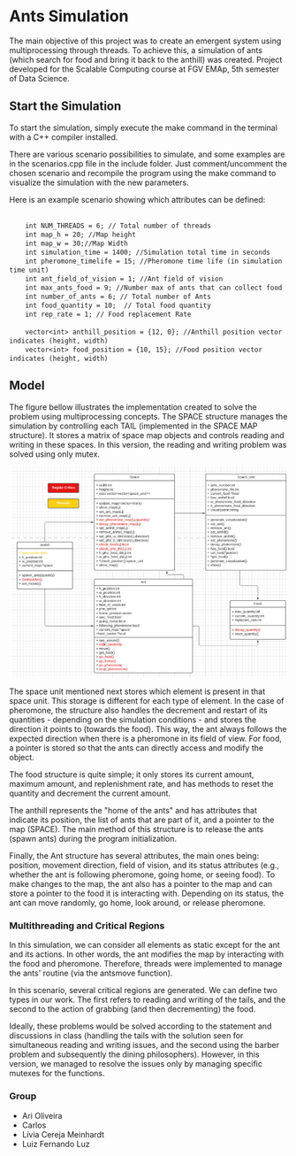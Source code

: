 # Ants Simulation

The main objective of this project was to create an emergent system using multiprocessing through threads. To achieve this, a simulation of ants (which search for food and bring it back to the anthill) was created. Project developed for the Scalable Computing course at FGV EMAp, 5th semester of Data Science.

## Start the Simulation

To start the simulation, simply execute the make command in the terminal with a C++ compiler installed.

There are various scenario possibilities to simulate, and some examples are in the scenarios.cpp file in the include folder. Just comment/uncomment the chosen scenario and recompile the program using the make command to visualize the simulation with the new parameters.

Here is an example scenario showing which attributes can be defined:

```

    int NUM_THREADS = 6; // Total number of threads    
    int map_h = 20; //Map height
    int map_w = 30;//Map Width
    int simulation_time = 1400; //Simulation total time in seconds
    int pheromone_timelife = 15; //Pheromone time life (in simulation time unit)
    int ant_field_of_vision = 1; //Ant field of vision
    int max_ants_food = 9; //Number max of ants that can collect food 
    int number_of_ants = 6; // Total number of Ants
    int food_quantity = 10;  // Total food quantity
    int rep_rate = 1; // Food replacement Rate

    vector<int> anthill_position = {12, 0}; //Anthill position vector indicates (height, width)
    vector<int> food_position = {10, 15}; //Food position vector indicates (height, width)

```

## Model 

The figure bellow illustrates the implementation created to solve the problem using multiprocessing concepts. The SPACE structure manages the simulation by controlling each TAIL (implemented in the SPACE MAP structure). It stores a matrix of space map objects and controls reading and writing in these spaces. In this version, the reading and writing problem was solved using only mutex.

![model](notes/model.png)

The space unit mentioned next stores which element is present in that space unit. This storage is different for each type of element. In the case of pheromone, the structure also handles the decrement and restart of its quantities - depending on the simulation conditions - and stores the direction it points to (towards the food). This way, the ant always follows the expected direction when there is a pheromone in its field of view. For food, a pointer is stored so that the ants can directly access and modify the object.

The food structure is quite simple; it only stores its current amount, maximum amount, and replenishment rate, and has methods to reset the quantity and decrement the current amount.

The anthill represents the "home of the ants" and has attributes that indicate its position, the list of ants that are part of it, and a pointer to the map (SPACE). The main method of this structure is to release the ants (spawn ants) during the program initialization.

Finally, the Ant structure has several attributes, the main ones being: position, movement direction, field of vision, and its status attributes (e.g., whether the ant is following pheromone, going home, or seeing food). To make changes to the map, the ant also has a pointer to the map and can store a pointer to the food it is interacting with. Depending on its status, the ant can move randomly, go home, look around, or release pheromone.

### Multithreading and Critical Regions

In this simulation, we can consider all elements as static except for the ant and its actions. In other words, the ant modifies the map by interacting with the food and pheromone. Therefore, threads were implemented to manage the ants' routine (via the antsmove function).

In this scenario, several critical regions are generated. We can define two types in our work. The first refers to reading and writing of the tails, and the second to the action of grabbing (and then decrementing) the food.

Ideally, these problems would be solved according to the statement and discussions in class (handling the tails with the solution seen for simultaneous reading and writing issues, and the second using the barber problem and subsequently the dining philosophers). However, in this version, we managed to resolve the issues only by managing specific mutexes for the functions.


### Group

- Ari Oliveira
- Carlos 
- Lívia Cereja Meinhardt
- Luiz Fernando Luz

